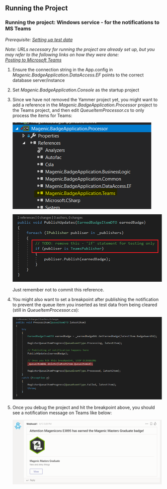 ## Running the Project

### Running the project: Windows service - for the notifications to MS Teams

_Prerequisite: [Setting up test data][emulateAward]_

_Note: URLs necessary for running the project are already set up, but you may refer to the following links on how they were done:  
[Posting to Microsoft Teams][postingToTeams]_

1. Ensure the connection string in the App.config in _Magenic.BadgeApplication.DataAccess.EF_ points to the correct database server/instance

2. Set _Magenic.BadgeApplication.Console_ as the startup project

3. Since we have not removed the Yammer project yet, you might want to add a reference in the _Magenic.BadgeApplication.Processor_ project to the Teams project, and then edit _QueueItemProcessor.cs_ to only process the items for Teams:  

   ![Add reference to the Teams project][refToTeams]

   ![Only process the items for Teams][processItemsForTeams]

   Just remember not to commit this reference.

4. You might also want to set a breakpoint after publishing the notification to prevent the queue item you inserted as test data from being cleared (still in _QueueItemProcessor.cs_):

   ![Prevent test data from being cleared][preventDataFromClearing]

5. Once you debug the project and hit the breakpoint above, you should see a notification message on Teams like below:

   ![Sample notification message on Teams][sampleOnTeams]

[emulateAward]: emulate_award.md
[postingToTeams]: posting_to_teams.md
[refToTeams]: files/add_ref_to_teams.png
[processItemsForTeams]: files/process_items_for_teams.png
[preventDataFromClearing]: files/prevent_test_data_from_clearing.png
[sampleOnTeams]: files/sample_on_teams.png